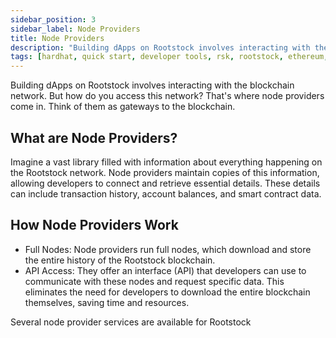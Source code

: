 ```yaml
---
sidebar_position: 3
sidebar_label: Node Providers
title: Node Providers
description: "Building dApps on Rootstock involves interacting with the blockchain network. See available node rpc providers on Rootstock." 
tags: [hardhat, quick start, developer tools, rsk, rootstock, ethereum, dApps, smart contracts]
---
```


Building dApps on Rootstock involves interacting with the blockchain network. But how do you access this network? That's where node providers come in. Think of them as gateways to the blockchain.

## What are Node Providers?

Imagine a vast library filled with information about everything happening on the Rootstock network. Node providers maintain copies of this information, allowing developers to connect and retrieve essential details. These details can include transaction history, account balances, and smart contract data.

## How Node Providers Work

* Full Nodes: Node providers run full nodes, which download and store the entire history of the Rootstock blockchain.
* API Access: They offer an interface (API) that developers can use to communicate with these nodes and request specific data. This eliminates the need for developers to download the entire blockchain themselves, saving time and resources.

Several node provider services are available for Rootstock

<CardsGrid>
  <CardsGridItem
    title="RPC API"
    subtitle="node-rpc"
    color="cyan"
    description="The RPC API provides a seamless and intuitive web interface for developers to interact with Rootstock nodes via JSON-RPC methods"
    linkHref="/developers/rpc-api/rootstock/"
    linkTitle="Make First API Call"
  />
  <CardsGridItem
    title="GetBlock"
    subtitle="node-rpc"
    color="cyan"
    description="GetBlock provides instant connection to blockchain nodes including Rootstock, Bitcoin (BTC), Ethereum (ETH), among others."
    linkHref="https://getblock.io/nodes/rsk/"
    linkTitle="Make First API Call"
  />
   <CardsGridItem
    title="NOWNodes"
    subtitle="node-rpc"
    color="green"
    description="NOWNodes is a blockchain-as-a-service enterprise solution that lets users get access to full Nodes and blockbook Explorers via an API."
    linkHref="https://nownodes.io/nodes/rsk"
    linkTitle="Make First API Call"
  />
    <CardsGridItem
    title="dRPC"
    subtitle="node-rpc"
    color="green"
    description="dRPC provides access to a distributed network of node providers."
    linkHref="https://drpc.org/chainlist/rootstock?utm_source=docs&utm_medium=rootstock"
    linkTitle="Make First API Call"
  />
    <CardsGridItem
    title="Alchemy"
    subtitle="node-rpc"
    color="green"
    description="Powerful APIs, SDKs, and tools to build and scale your web3 app with ease."
    linkHref="/developers/rpc-api/alchemy/"
    linkTitle="Make First API Call"
  />
</CardsGrid>


